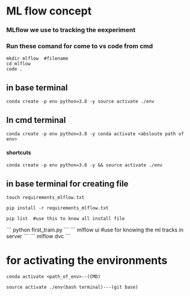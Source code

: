 # ML flow  concept

### MLflow we use to tracking the eexperiment

### Run these comand for come to vs code from cmd
```
mkdir mlflow  #filename
cd mlflow
code .
```
## in base terminal 
```
conda create -p env python=3.8 -y source activate ./env
```
## In cmd terminal
```
conda create -p env python=3.8 -y conda activate <absloute path of env>
```
#### shortcuts
```
conda create -p env python=3.8 -y && source activate ./env
```
## in base terminal for creating file
```
touch requirements_mlflow.txt
```
```
pip install -r requirements_mlflow.txt
```
```
pip list  #use this to know all install file
```

<write the code in python file>
```
python first_train.py
```
```
mlflow ui  #use for knowing the ml tracks in server
```
```
mlflow dvc
```


# for activating the environments
```
conda activate <path_of_env>--(CMD)
```
```
source activate ./env(bash terminal)---(git base)
```